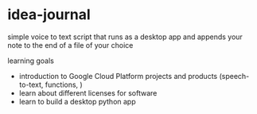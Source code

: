 # idea-journal
simple voice to text script that runs as a desktop app and appends your note to the end of a file of your choice


learning goals
- introduction to Google Cloud Platform projects and products (speech-to-text, functions, )
- learn about different licenses for software
- learn to build a desktop python app